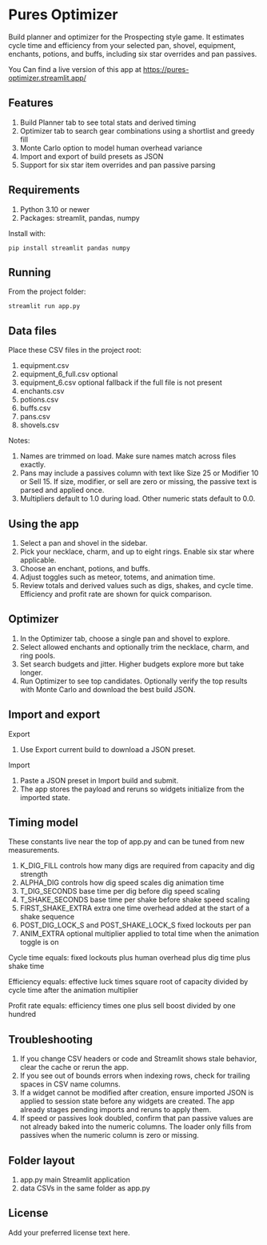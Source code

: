 # Pures Optimizer

Build planner and optimizer for the Prospecting style game. It estimates cycle time and efficiency from your selected pan, shovel, equipment, enchants, potions, and buffs, including six star overrides and pan passives.

You Can find a live version of this app at https://pures-optimizer.streamlit.app/

## Features

1. Build Planner tab to see total stats and derived timing
2. Optimizer tab to search gear combinations using a shortlist and greedy fill
3. Monte Carlo option to model human overhead variance
4. Import and export of build presets as JSON
5. Support for six star item overrides and pan passive parsing

## Requirements

1. Python 3.10 or newer
2. Packages: streamlit, pandas, numpy

Install with:
```
pip install streamlit pandas numpy
```

## Running

From the project folder:
```
streamlit run app.py
```

## Data files

Place these CSV files in the project root:

1. equipment.csv
2. equipment_6_full.csv optional
3. equipment_6.csv optional fallback if the full file is not present
4. enchants.csv
5. potions.csv
6. buffs.csv
7. pans.csv
8. shovels.csv

Notes:

1. Names are trimmed on load. Make sure names match across files exactly.
2. Pans may include a passives column with text like Size 25 or Modifier 10 or Sell 15. If size, modifier, or sell are zero or missing, the passive text is parsed and applied once.
3. Multipliers default to 1.0 during load. Other numeric stats default to 0.0.

## Using the app

1. Select a pan and shovel in the sidebar.
2. Pick your necklace, charm, and up to eight rings. Enable six star where applicable.
3. Choose an enchant, potions, and buffs.
4. Adjust toggles such as meteor, totems, and animation time.
5. Review totals and derived values such as digs, shakes, and cycle time. Efficiency and profit rate are shown for quick comparison.

## Optimizer

1. In the Optimizer tab, choose a single pan and shovel to explore.
2. Select allowed enchants and optionally trim the necklace, charm, and ring pools.
3. Set search budgets and jitter. Higher budgets explore more but take longer.
4. Run Optimizer to see top candidates. Optionally verify the top results with Monte Carlo and download the best build JSON.

## Import and export

Export

1. Use Export current build to download a JSON preset.

Import

1. Paste a JSON preset in Import build and submit.
2. The app stores the payload and reruns so widgets initialize from the imported state.

## Timing model

These constants live near the top of app.py and can be tuned from new measurements.

1. K_DIG_FILL controls how many digs are required from capacity and dig strength
2. ALPHA_DIG controls how dig speed scales dig animation time
3. T_DIG_SECONDS base time per dig before dig speed scaling
4. T_SHAKE_SECONDS base time per shake before shake speed scaling
5. FIRST_SHAKE_EXTRA extra one time overhead added at the start of a shake sequence
6. POST_DIG_LOCK_S and POST_SHAKE_LOCK_S fixed lockouts per pan
7. ANIM_EXTRA optional multiplier applied to total time when the animation toggle is on

Cycle time equals:
fixed lockouts plus human overhead plus dig time plus shake time

Efficiency equals:
effective luck times square root of capacity divided by cycle time after the animation multiplier

Profit rate equals:
efficiency times one plus sell boost divided by one hundred

## Troubleshooting

1. If you change CSV headers or code and Streamlit shows stale behavior, clear the cache or rerun the app.
2. If you see out of bounds errors when indexing rows, check for trailing spaces in CSV name columns.
3. If a widget cannot be modified after creation, ensure imported JSON is applied to session state before any widgets are created. The app already stages pending imports and reruns to apply them.
4. If speed or passives look doubled, confirm that pan passive values are not already baked into the numeric columns. The loader only fills from passives when the numeric column is zero or missing.

## Folder layout

1. app.py main Streamlit application
2. data CSVs in the same folder as app.py

## License

Add your preferred license text here.